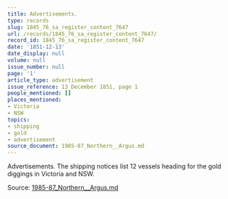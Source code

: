 ```yaml
---
title: Advertisements.
type: records
slug: 1845_76_sa_register_content_7647
url: /records/1845_76_sa_register_content_7647/
record_id: 1845_76_sa_register_content_7647
date: '1851-12-13'
date_display: null
volume: null
issue_number: null
page: '1'
article_type: advertisement
issue_reference: 13 December 1851, page 1
people_mentioned: []
places_mentioned:
- Victoria
- NSW
topics:
- shipping
- gold
- advertisement
source_document: 1985-87_Northern__Argus.md
---
```


Advertisements.  The shipping notices list 12 vessels heading for the gold diggings in Victoria and NSW.

Source: [1985-87_Northern__Argus.md](/downloads/markdown/1985-87_Northern__Argus.md)

